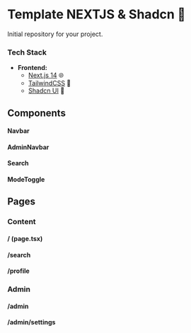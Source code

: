 # Template NEXTJS & Shadcn 🚀

Initial repository for your project.


### Tech Stack

- **Frontend:**
  - [Next.js 14](https://nextjs.org/) 🌐
  - [TailwindCSS](https://tailwindcss.com/) 💅
  - [Shadcn UI](https://ui.shadcn.com/) 🎨

## Components

#### Navbar
#### AdminNavbar
#### Search
#### ModeToggle


## Pages

### Content 
#### / (page.tsx)
#### /search 
#### /profile 

### Admin
#### /admin 
#### /admin/settings 

